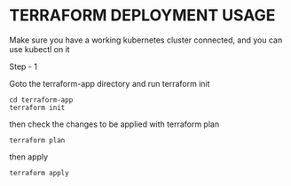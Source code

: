 # TERRAFORM DEPLOYMENT USAGE
Make sure you have a working kubernetes cluster connected, and you can use kubectl on it

Step - 1

Goto the terraform-app directory and run terraform init
``` 
cd terraform-app
terraform init
```
then check the changes to be applied with terraform plan

`terraform plan`

then apply

`terraform apply`
